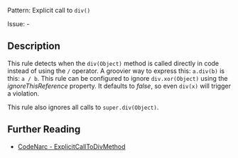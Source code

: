 Pattern: Explicit call to `div()`

Issue: -

## Description

This rule detects when the `div(Object)` method is called directly in code instead of using the `/` operator. A groovier way to express this: `a.div(b)` is this: `a / b`. This rule can be configured to ignore `div.xor(Object)` using the *ignoreThisReference* property. It defaults to *false*, so even `div(x)` will trigger a violation.

This rule also ignores all calls to `super.div(Object)`.

## Further Reading

* [CodeNarc - ExplicitCallToDivMethod](http://codenarc.sourceforge.net/codenarc-rules-groovyism.html#ExplicitCallToDivMethod)